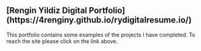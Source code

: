 
<h2>
[Rengin Yildiz Digital Portfolio](https://4renginy.github.io/rydigitalresume.io/)
</h2>

This portfolio contains some examples of the projects I have completed. To reach the site please click on the link above.
